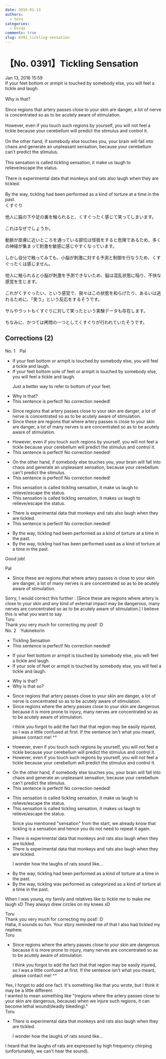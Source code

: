 ```yaml
---
date: 2016-01-13
authors:
  - toru
categories:
  - Essay
comments: true
slug: 0391_tickling-sensation
---
```


# 【No. 0391】Tickling Sensation
<div class="date">Jan 13, 2016 15:59</div>
<div id="post"><div id="body_show_ori">
If your feet bottom or armpit is touched by somebody else, you will feel a tickle and laugh.<br/><br/>Why is that?<br/><br/>Since regions that artery passes close to your skin are danger, a lot of nerve is concentrated so as to be acutely aware of stimulation.<br/><br/>However, even if you touch such regions by yourself, you will not feel a tickle because your cerebellum will predict the stimulus and control it.<br/><br/>On the other hand, if somebody else touches you, your brain will fall into chaos and generate an unpleasant sensation, because your cerebellum can't predict the stimulus.<br/><br/>This sensation is called tickling sensation, it make us laugh to relieve/escape the status.<br/><br/>There is experimental data that monkeys and rats also laugh when they are tickled.<br/><br/>By the way, tickling had been performed as a kind of torture at a time in the past.
</div></div>

<!-- more -->

<div id="post_ja"><div id="body_show_mo">
くすぐり<br/><br/>他人に脇の下や足の裏を触られると、くすぐったく感じて笑ってしまいます。<br/><br/>これはなぜでしょうか。<br/><br/>動脈が皮膚に近いところを通っている部位は怪我をすると危険であるため、多くの神経が集まって刺激を敏感に感じやすくなっています。<br/><br/>しかし自分で触ってみても、小脳が刺激に対する予測と制御を行なうため、くすぐったくは感じません。<br/><br/>他人に触られると小脳が刺激を予測できないため、脳は混乱状態に陥り、不快な感覚を生じます。<br/><br/>これがくすぐったい、という感覚で、我々はこの状態を和らげたり、あるいは逃れるために、「笑う」という反応をするそうです。<br/><br/>サルやラットもくすぐりに対して笑ったという実験データも存在します。<br/><br/>ちなみに、かつては拷問の一つとしてくすぐりが行われていたそうです。
</div></div>

## Corrections (2)
<div id="block"><div class="first_name"> No. 1　<span class="just_name">Pal</span></div><div id="block2">
<ul class="correction_field">
<li class="incorrect">If your feet bottom or armpit is touched by somebody else, you will feel a tickle and laugh.</li>
<li class="corrected correct">
If your <span class="sline">feet bottom</span> <span class="f_blue">sole of feet </span>or armpit is touched by somebody else, you will feel a tickle and laugh.
<p class="correction_comment">Just a better way to refer to bottom of your feet.</p>
</li>
</ul>
<ul class="correction_field">
<li class="incorrect">Why is that?</li>
<li class="corrected perfect">This sentence is perfect! No correction needed!</li>
</ul>
<ul class="correction_field">
<li class="incorrect">Since regions that artery passes close to your skin are danger, a lot of nerve is concentrated so as to be acutely aware of stimulation.</li>
<li class="corrected correct">
Since <span class="f_blue">these are </span>regions <span class="sline">that</span> <span class="f_blue">where</span> artery <span class="sline">passes</span> <span class="f_blue">is</span> close to your skin are danger, <span class="sline">a lot of</span> <span class="f_blue">many</span> nerve<span class="f_blue">s</span> <span class="sline">is</span> <span class="f_blue">are</span> concentrated so as to be acutely aware of stimulation.
</li>
</ul>
<ul class="correction_field">
<li class="incorrect">However, even if you touch such regions by yourself, you will not feel a tickle because your cerebellum will predict the stimulus and control it.</li>
<li class="corrected perfect">This sentence is perfect! No correction needed!</li>
</ul>
<ul class="correction_field">
<li class="incorrect">On the other hand, if somebody else touches you, your brain will fall into chaos and generate an unpleasant sensation, because your cerebellum can't predict the stimulus.</li>
<li class="corrected perfect">This sentence is perfect! No correction needed!</li>
</ul>
<ul class="correction_field">
<li class="incorrect">This sensation is called tickling sensation, it make us laugh to relieve/escape the status.</li>
<li class="corrected correct">
This sensation is called tickling <span class="sline">sensation</span>, it make<span class="f_red">s</span> us laugh to relieve/escape the status.
</li>
</ul>
<ul class="correction_field">
<li class="incorrect">There is experimental data that monkeys and rats also laugh when they are tickled.</li>
<li class="corrected perfect">This sentence is perfect! No correction needed!</li>
</ul>
<ul class="correction_field">
<li class="incorrect">By the way, tickling had been performed as a kind of torture at a time in the past.</li>
<li class="corrected correct">
By the way, tickling <span class="sline">had</span> has been <span class="sline">performed</span> used as a kind of torture <span class="sline">at a time</span> in the past.
</li>
</ul>
<p class="comment_small">
 Good job!
</p>

</div><div class="name"><span class="just_name">Pal</span><br><div class="quote_field"><ul class="correction_field">
<li class="corrected correct">
Since <span class="f_blue">these are </span>regions <span class="sline">that</span> <span class="f_blue">where</span> artery <span class="sline">passes</span> <span class="f_blue">is</span> close to your skin are danger, <span class="sline">a lot of</span> <span class="f_blue">many</span> nerve<span class="f_blue">s</span> <span class="sline">is</span> <span class="f_blue">are</span> concentrated so as to be acutely aware of stimulation.
</li>
</ul></div>
Sorry, I would correct this further : [Since these are regions where artery is close to your skin and any kind of external impact may be dangerous, many nerves are concentrated so as to be acutely aware of stimulation.] I believe this is what you want to say. 
</div>
<div class="name"><span class="just_name">Toru</span><br>
Thank you very much for correcting my post! :D
</div>
</div>
<div id="block"><div class="first_name"> No. 2　<span class="just_name">Yukinekorin</span></div><div id="block2">
<ul class="correction_field">
<li class="incorrect">Tickling Sensation</li>
<li class="corrected perfect">This sentence is perfect! No correction needed!</li>
</ul>
<ul class="correction_field">
<li class="incorrect">If your feet bottom or armpit is touched by somebody else, you will feel a tickle and laugh.</li>
<li class="corrected correct">
If your <span class="f_blue">sole of feet</span> or armpit is touched by somebody <span class="sline">else</span>, you will feel a tickle and laugh.
</li>
</ul>
<ul class="correction_field">
<li class="incorrect">Why is that?</li>
<li class="corrected correct">
Why is that <span class="f_blue">so</span>?
</li>
</ul>
<ul class="correction_field">
<li class="incorrect">Since regions that artery passes close to your skin are danger, a lot of nerve is concentrated so as to be acutely aware of stimulation.</li>
<li class="corrected correct">
Since regions <span class="f_blue">where the </span>artery passes close to your skin <span class="f_blue">are dangerous because it is more prone to injury</span>, <span class="f_blue">many nerves are</span> concentrated so as to be acutely aware of stimulation.
<p class="correction_comment">I think you forgot to add the fact that that region may be easily injured, so I was a little confused at first. If the sentence isn't what you meant, please contact me! ^^</p>
</li>
</ul>
<ul class="correction_field">
<li class="incorrect">However, even if you touch such regions by yourself, you will not feel a tickle because your cerebellum will predict the stimulus and control it.</li>
<li class="corrected correct">
However, <span class="sline">even </span>if you touch such regions by yourself, you will not feel a tickle because your cerebellum will predict the stimulus and control it.
</li>
</ul>
<ul class="correction_field">
<li class="incorrect">On the other hand, if somebody else touches you, your brain will fall into chaos and generate an unpleasant sensation, because your cerebellum can't predict the stimulus.</li>
<li class="corrected perfect">This sentence is perfect! No correction needed!</li>
</ul>
<ul class="correction_field">
<li class="incorrect">This sensation is called tickling sensation, it make us laugh to relieve/escape the status.</li>
<li class="corrected correct">
This sensation is called tickling <span class="sline">sensation</span>, it <span class="f_blue">makes </span>us laugh to relieve/escape the status.
<p class="correction_comment">Since you mentioned "sensation" from the start, we already know that tickling is a sensation and hence you do not need to repeat it again.</p>
</li>
</ul>
<ul class="correction_field">
<li class="incorrect">There is experimental data that monkeys and rats also laugh when they are tickled.</li>
<li class="corrected correct">
There is experimental data that monkeys and rats also laugh when they are tickled.
<p class="correction_comment">I wonder how the laughs of rats sound like...</p>
</li>
</ul>
<ul class="correction_field">
<li class="incorrect">By the way, tickling had been performed as a kind of torture at a time in the past.</li>
<li class="corrected correct">
By the way, tickling <span class="f_blue">was</span> <span class="sline">performed as</span> <span class="f_blue">categorized as a </span>kind of torture <span class="sline">at a time</span> in the past.
</li>
</ul>
<p class="comment_small">
 When I was young, my family and relatives like to tickle me to make me laugh xD They always drew circles on my knees xD
</p>

</div><div class="name"><span class="just_name">Toru</span><br>
Thank you very much for correcting my post! :D<br/>Haha, it sounds so fun. Your story reminded me of that I also had tickled my nephew.
</div>
<div class="name"><span class="just_name">Toru</span><br><div class="quote_field"><ul class="correction_field">
<li class="corrected correct">
Since regions <span class="f_blue">where the </span>artery passes close to your skin <span class="f_blue">are dangerous because it is more prone to injury</span>, <span class="f_blue">many nerves are</span> concentrated so as to be acutely aware of stimulation.
<p class="correction_comment">
I think you forgot to add the fact that that region may be easily injured, so I was a little confused at first. If the sentence isn't what you meant, please contact me! ^^
</p>
</li>
</ul></div>
Yes, I forgot to add one fact. It's something like that you wrote, but I think it may be a little different.<br/>I wanted to mean something like "(regions where the artery passes close to your skin are dangerous, because) when we injure such regions, it can become lethal wound(deadly bleeding)."
</div>
<div class="name"><span class="just_name">Toru</span><br><div class="quote_field"><ul class="correction_field">
<li class="corrected correct">
There is experimental data that monkeys and rats also laugh when they are tickled.
<p class="correction_comment">
I wonder how the laughs of rats sound like...
</p>
</li>
</ul></div>
I heard that the laughs of rats are expressed by high frequency chirping (unfortunately, we can't hear the sound).
</div>
</div>
